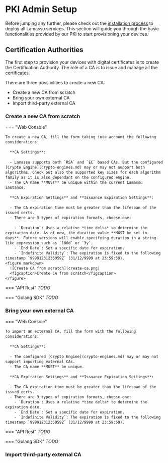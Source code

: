 # PKI Admin Setup

Before jumping any further, please check out the [installation process](/setup)
to deploy all Lamassu services. This section will guide you through the basic
functionalities provided by our PKI to start provisioning your devices.

## Certification Authorities

The first step to provision your devices with digital certificates is to create
the Certification Authority. The role of a CA is to issue and manage all the
certificates.

There are three possibilities to create a new CA:
  - Create a new CA from scratch
  - Bring your own external CA
  - Import third-party external CA

### Create a new CA from scratch
=== "Web Console"

    To create a new CA, fill the form taking into account the following considerations:

      **CA Settings**:

      - Lamassu supports both `RSA` and `EC` based CAs. But the configured [Crypto Engine](crypto-engines.md) may or may not support both algorithms. Check out also the supported key sizes for each algorithm family as it is also dependant on the configured engine.
      - The CA name **MUST** be unique within the current Lamassu instance.

      **CA Expiration Settings** and **Issuance Expiration Settings**:

      - The CA expiration time must be greater than the lifespan of the issued certs.
      - There are 3 types of expiration formats, choose one:
        
        - `Duration`: Uses a relative *time delta* to determine the expiration date. As of now, the duration value **MUST be set in days**. Future versions will enable specifying duration in a string-like expression such as `100d` or `3y`.
        - `End Date`: Set a specific date for expiration.
        - `Indefinite Validity`: The expiration is fixed to the following timestamp `99991231235959Z` (31/12/9999 at 23:59:59).
    <figure markdown>
      ![Create CA from scratch](create-ca.png)
      <figcaption>Create CA from scratch</figcaption>
    </figure>



=== "API Rest"
    *TODO*

=== "Golang SDK"
    *TODO*

### Bring your own external CA

=== "Web Console"

    To import an external CA, fill the form with the following considerations:

      **CA Settings**:

      - The configured [Crypto Engine](crypto-engines.md) may or may not support importing external CAs.
      - The CA name **MUST** be unique.

      **CA Expiration Settings** and **Issuance Expiration Settings**:

      - The CA expiration time must be greater than the lifespan of the issued certs.
      - There are 3 types of expiration formats, choose one:
        - `Duration`: Uses a relative *time delta* to determine the expiration date.
        - `End Date`: Set a specific date for expiration.
        - `Indefinite Validity`: The expiration is fixed to the following timestamp `99991231235959Z` (31/12/9999 at 23:59:59).


=== "API Rest"
    *TODO*

=== "Golang SDK"
    *TODO*


### Import third-party external CA

